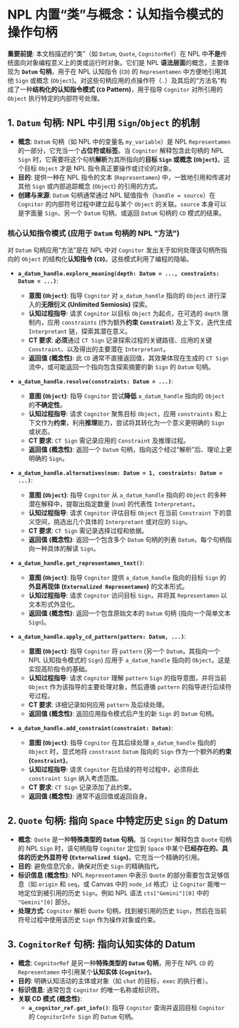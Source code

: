 # NPL 内置“类”与概念：认知指令模式的操作句柄

**重要前提**: 本文档描述的“类”（如 `Datum`, `Quote`, `CognitorRef`）在 NPL 中**不是**传统面向对象编程意义上的类或运行时对象。它们是 NPL **语法层面**的概念，主要体现为 **`Datum` 句柄**，用于在 NPL 认知指令 (`CD`) 的 `Representamen` 中方便地引用其他 `Sign` 或概念 (`Object`)。对这些句柄应用的点操作符（`.`）及其后的“方法名”构成了一种**结构化的认知指令模式 (`CD` Pattern)**，用于指导 `Cognitor` 对所引用的 `Object` 执行特定的内部符号处理。

## 1. `Datum` 句柄: NPL 中引用 `Sign`/`Object` 的机制

* **概念**: `Datum` 句柄（如 NPL 中的变量名 `my_variable`）是 NPL `Representamen` 的一部分，它充当一个**占位符或标签**。当 `Cognitor` 解释包含此句柄的 NPL `Sign` 时，它需要将这个句柄**解析**为其所指向的**目标 `Sign` 或概念 (`Object`)**。这个目标 `Object` 才是 NPL 指令真正要操作或讨论的对象。
* **目的**: 提供一种在 NPL 指令的文本 (`Representamen`) 中，一致地引用和传递对其他 `Sign` 或内部追踪概念 (`Object`) 的引用的方式。
* **创建与来源**: `Datum` 句柄通常通过 NPL 赋值指令（`handle = source`）在 `Cognitor` 的内部符号过程中建立起与某个 `Object` 的关联。`source` 本身可以是字面量 `Sign`、另一个 `Datum` 句柄、或返回 `Datum` 句柄的 `CD` 模式的结果。

### 核心认知指令模式 (应用于 `Datum` 句柄的 NPL "方法")

对 `Datum` 句柄应用“方法”是在 NPL 中对 `Cognitor` 发出关于如何处理该句柄所指向的 `Object` 的结构化**认知指令 (`CD`)**。这些模式利用了编程的隐喻。

* **`a_datum_handle.explore_meaning(depth: Datum = ..., constraints: Datum = ...)`**:
    * **意图 (`Object`)**: 指导 `Cognitor` 对 `a_datum_handle` 指向的 `Object` 进行深入的**无限衍义 (Unlimited Semiosis)** 探索。
    * **认知过程指导**: 请求 `Cognitor` 以目标 `Object` 为起点，在可选的 `depth` 限制内，应用 `constraints` (作为额外**约束 `Constraint`**) 及上下文，迭代生成 `Interpretant` 链，探索其潜在意义。
    * **CT 要求**: **必须**通过 `CT Sign` 记录探索过程的关键路径、应用的关键 `Constraint`、以及得出的主要潜在 `Interpretant`。
    * **返回值 (概念性)**: 此 `CD` 通常不直接返回值，其效果体现在生成的 `CT Sign` 流中，或可能返回一个指向包含探索摘要的新 `Sign` 的 `Datum` 句柄。

* **`a_datum_handle.resolve(constraints: Datum = ...)`**:
    * **意图 (`Object`)**: 指导 `Cognitor` 尝试**降低** `a_datum_handle` 指向的 `Object` 的**不确定性**。
    * **认知过程指导**: 请求 `Cognitor` 聚焦目标 `Object`，应用 `constraints` 和上下文作为**约束**，利用**推理**能力，尝试将其转化为一个意义更明确的 `Sign` 或状态。
    * **CT 要求**: `CT Sign` 需记录应用的 `Constraint` 及推理过程。
    * **返回值 (概念性)**: 返回一个 `Datum` 句柄，指向这个经过“解析”后、理论上更明确的 `Sign`。

* **`a_datum_handle.alternatives(num: Datum = 1, constraints: Datum = ...)`**:
    * **意图 (`Object`)**: 指导 `Cognitor` 从 `a_datum_handle` 指向的 `Object` 的多种潜在解释中，提取出指定数量 (`num`) 的代表性 `Interpretant`。
    * **认知过程指导**: 请求 `Cognitor` 评估目标 `Object` 在当前 `Constraint` 下的意义空间，挑选出几个具体的 `Interpretant` 或对应的 `Sign`。
    * **CT 要求**: `CT Sign` 需记录选择过程和依据。
    * **返回值 (概念性)**: 返回一个包含多个 `Datum` 句柄的列表 `Datum`，每个句柄指向一种具体的解读 `Sign`。

* **`a_datum_handle.get_representamen_text()`**:
    * **意图 (`Object`)**: 指导 `Cognitor` 提供 `a_datum_handle` 指向的目标 `Sign` 的**外显再现体 (`Externalized Representamen`)** 的文本形式。
    * **认知过程指导**: 请求 `Cognitor` 访问目标 `Sign`，并将其 `Representamen` 以文本形式外显化。
    * **返回值 (概念性)**: 返回一个包含原始文本的 `Datum` 句柄 (指向一个简单文本 `Sign`)。

* **`a_datum_handle.apply_cd_pattern(pattern: Datum, ...)`**:
    * **意图 (`Object`)**: 指导 `Cognitor` 将 `pattern` (另一个 `Datum`，其指向一个 NPL 认知指令模式的 `Sign`) 应用于 `a_datum_handle` 指向的 `Object`。这是实现高阶指令的基础。
    * **认知过程指导**: 请求 `Cognitor` 理解 `pattern` `Sign` 的指导意图，并将当前 `Object` 作为该指导的主要处理对象，然后遵循 `pattern` 的指导进行后续符号过程。
    * **CT 要求**: 详细记录如何应用 `pattern` 及后续处理。
    * **返回值 (概念性)**: 返回应用指令模式后产生的新 `Sign` 的 `Datum` 句柄。

* **`a_datum_handle.add_constraint(constraint: Datum)`**:
    * **意图 (`Object`)**: 指导 `Cognitor` 在其后续处理 `a_datum_handle` 指向的 `Object` 时，显式地将 `constraint` `Datum` 指向的 `Sign` 作为一个额外的**约束 (`Constraint`)**。
    * **认知过程指导**: 请求 `Cognitor` 在后续的符号过程中，必须将此 `constraint Sign` 纳入考虑范围。
    * **CT 要求**: `CT Sign` 记录添加了此约束。
    * **返回值 (概念性)**: 通常不返回值或返回自身。

## 2. `Quote` 句柄: 指向 `Space` 中特定历史 `Sign` 的 Datum

* **概念**: `Quote` 是一种**特殊类型的 `Datum` 句柄**。当 `Cognitor` 解释包含 `Quote` 句柄的 NPL `Sign` 时，该句柄指导 `Cognitor` 定位到 `Space` 中某个**已经存在的、具体的历史外显符号 (`Externalized Sign`)**。它充当一个精确的引用。
* **目的**: 避免信息冗余，确保对历史 `Sign` 的精确指代。
* **标识信息 (概念性)**: NPL `Representamen` 中表示 `Quote` 的部分需要包含足够信息（如 `origin` 和 `seq`，或 Canvas 中的 `node_id` 格式）让 `Cognitor` 能唯一地定位到被引用的历史 `Sign`。例如 NPL 语法 `cts["Gemini"][0]` 中的 `"Gemini"[0]` 部分。
* **处理方式**: `Cognitor` 解析 `Quote` 句柄，找到被引用的历史 `Sign`，然后在当前符号过程中使用该历史 `Sign` 作为操作对象或约束。

## 3. `CognitorRef` 句柄: 指向认知实体的 Datum

* **概念**: `CognitorRef` 是另一种**特殊类型的 `Datum` 句柄**，用于在 NPL `CD` 的 `Representamen` 中引用某个**认知实体 (`Cognitor`)**。
* **目的**: 明确认知活动的主体或对象（如 `chat` 的目标，`exec` 的执行者）。
* **标识信息**: 通常包含 `Cognitor` 的唯一名称或标识符。
* **关联 CD 模式 (概念性)**:
    * **`a_cognitor_ref.get_info()`**: 指导 `Cognitor` 查询并返回目标 `Cognitor` 的 `CognitorInfo Sign` 的 `Datum` 句柄。